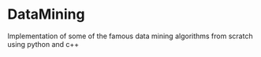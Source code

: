 # DataMining

Implementation of some of the famous data mining algorithms from scratch using python and c++
